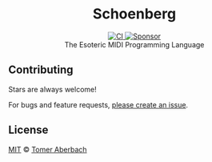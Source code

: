 <h1 align="center">
  Schoenberg
</h1>

<div align="center">
  <a href="https://github.com/TomerAberbach/schoenberg/actions">
    <img src="https://github.com/TomerAberbach/schoenberg/workflows/CI/badge.svg" alt="CI" />
  </a>
  <a href="https://github.com/sponsors/TomerAberbach">
    <img src="https://img.shields.io/static/v1?label=Sponsor&message=%E2%9D%A4&logo=GitHub&color=%23fe8e86" alt="Sponsor" />
  </a>
</div>

<div align="center">
  The Esoteric MIDI Programming Language
</div>

## Contributing

Stars are always welcome!

For bugs and feature requests,
[please create an issue](https://github.com/TomerAberbach/schoenberg/issues/new).

## License

[MIT](https://github.com/TomerAberbach/schoenberg/blob/main/license)
© [Tomer Aberbach](https://github.com/TomerAberbach)
